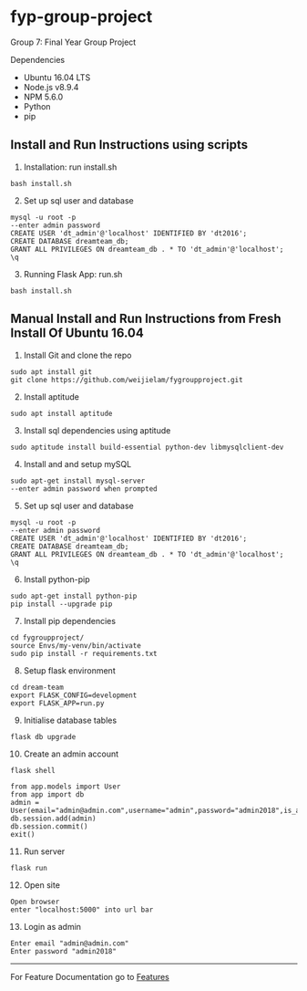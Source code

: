# fyp-group-project
Group 7: Final Year Group Project

Dependencies
- Ubuntu 16.04 LTS
- Node.js v8.9.4
- NPM 5.6.0
- Python
- pip

## Install and Run Instructions using scripts
1. Installation: run install.sh
```
bash install.sh
```

2. Set up sql user and database
```
mysql -u root -p
--enter admin password
CREATE USER 'dt_admin'@'localhost' IDENTIFIED BY 'dt2016';
CREATE DATABASE dreamteam_db;
GRANT ALL PRIVILEGES ON dreamteam_db . * TO 'dt_admin'@'localhost';
\q
```

3. Running Flask App: run.sh
```
bash install.sh
```

## Manual Install and Run Instructions from Fresh Install Of Ubuntu 16.04
1. Install Git and clone the repo
```
sudo apt install git
git clone https://github.com/weijielam/fygroupproject.git
```

2. Install aptitude
```
sudo apt install aptitude
```

3. Install sql dependencies using aptitude
```
sudo aptitude install build-essential python-dev libmysqlclient-dev
```

4. Install and and setup mySQL
```
sudo apt-get install mysql-server
--enter admin password when prompted
```

5. Set up sql user and database
```
mysql -u root -p
--enter admin password
CREATE USER 'dt_admin'@'localhost' IDENTIFIED BY 'dt2016';
CREATE DATABASE dreamteam_db;
GRANT ALL PRIVILEGES ON dreamteam_db . * TO 'dt_admin'@'localhost';
\q
```

6. Install python-pip
```
sudo apt-get install python-pip
pip install --upgrade pip
```

7. Install pip dependencies
```
cd fygroupproject/
source Envs/my-venv/bin/activate
sudo pip install -r requirements.txt
```

8. Setup flask environment
```
cd dream-team
export FLASK_CONFIG=development
export FLASK_APP=run.py
```

9. Initialise database tables
```
flask db upgrade
```

10. Create an admin account 
```
flask shell
```

```
from app.models import User
from app import db
admin = User(email="admin@admin.com",username="admin",password="admin2018",is_admin=True)
db.session.add(admin)
db.session.commit()
exit()
```

11. Run server
```
flask run
```

12. Open site
```
Open browser
enter "localhost:5000" into url bar
```

13. Login as admin
```
Enter email "admin@admin.com"
Enter password "admin2018"
```

-------

For Feature Documentation go to [Features]()